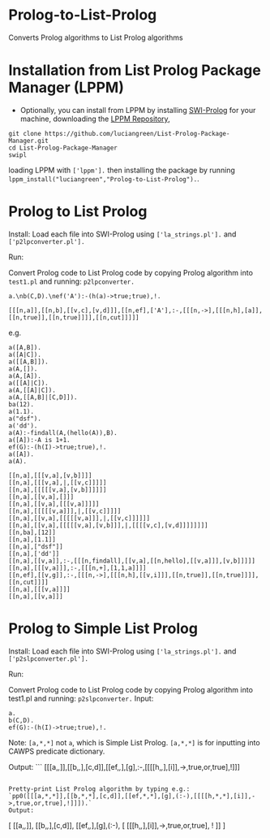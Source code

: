 # Prolog-to-List-Prolog
Converts Prolog algorithms to List Prolog algorithms


# Installation from List Prolog Package Manager (LPPM)

* Optionally, you can install from LPPM by installing <a href="https://www.swi-prolog.org/build/">SWI-Prolog</a> for your machine, downloading the <a href="https://github.com/luciangreen/List-Prolog-Package-Manager">LPPM Repository</a>,
```
git clone https://github.com/luciangreen/List-Prolog-Package-Manager.git
cd List-Prolog-Package-Manager
swipl
```
loading LPPM with `['lppm'].` then installing the package by running `lppm_install("luciangreen","Prolog-to-List-Prolog").`.

# Prolog to List Prolog

Install:
Load each file into SWI-Prolog using `['la_strings.pl'].` and `['p2lpconverter.pl'].`

Run:

Convert Prolog code to List Prolog code by copying Prolog algorithm into `test1.pl` and running: `p2lpconverter.`

```
a.\nb(C,D).\nef('A'):-(h(a)->true;true),!.

[[[n,a]],[[n,b],[[v,c],[v,d]]],[[n,ef],['A'],:-,[[[n,->],[[[n,h],[a]],[[n,true]],[[n,true]]]],[[n,cut]]]]]
```

e.g.
```
a([A,B]).
a([A|C]).
a([[A,B]]).
a(A,[]).
a(A,[A]).
a([[A]|C]).
a(A,[[A]|C]).
a(A,[[A,B]|[C,D]]).
ba(12).
a(1.1).
a("dsf").
a('dd').
a(A):-findall(A,(hello(A)),B).
a([A]):-A is 1+1.
ef(G):-(h(I)->true;true),!.
a([A]).
a(A).

[[n,a],[[[v,a],[v,b]]]]
[[n,a],[[[v,a],|,[[v,c]]]]]
[[n,a],[[[[[v,a],[v,b]]]]]]
[[n,a],[[v,a],[]]]
[[n,a],[[v,a],[[[v,a]]]]]
[[n,a],[[[[[v,a]]],|,[[v,c]]]]]
[[n,a],[[v,a],[[[[[v,a]]],|,[[v,c]]]]]]
[[n,a],[[v,a],[[[[[v,a],[v,b]]],|,[[[[v,c],[v,d]]]]]]]]
[[n,ba],[12]]
[[n,a],[1.1]]
[[n,a],["dsf"]]
[[n,a],['dd']]
[[n,a],[[v,a]],:-,[[[n,findall],[[v,a],[[n,hello],[[v,a]]],[v,b]]]]]
[[n,a],[[[v,a]]],:-,[[[n,+],[1,1,a]]]]
[[n,ef],[[v,g]],:-,[[[n,->],[[[n,h],[[v,i]]],[[n,true]],[[n,true]]]],[[n,cut]]]]
[[n,a],[[[v,a]]]]
[[n,a],[[v,a]]]
```

# Prolog to Simple List Prolog

Install:
Load each file into SWI-Prolog using `['la_strings.pl'].` and `['p2slpconverter.pl'].`

Run:

Convert Prolog code to List Prolog code by copying Prolog algorithm into test1.pl and running: `p2slpconverter.`
Input:
```
a.
b(C,D).
ef(G):-(h(I)->true;true),!.
```
Note: `[a,*,*]` not `a`, which is Simple List Prolog. `[a,*,*]` is for inputting into CAWPS predicate dictionary.

Output: ```
[[[a,*,*]],[[b,*,*],[c,d]],[[ef,*,*],[g],:-,[[[[h,*,*],[i]],->,true,or,true],!]]]
```

Pretty-print List Prolog algorithm by typing e.g.:
`pp0([[[a,*,*]],[[b,*,*],[c,d]],[[ef,*,*],[g],(:-),[[[[h,*,*],[i]],->,true,or,true],!]]]).`
Output:
```
[
[[a,*,*]],
[[b,*,*],[c,d]],
[[ef,*,*],[g],(:-),
[
	[[[h,*,*],[i]],->,true,or,true],
	!
]]
]
```

